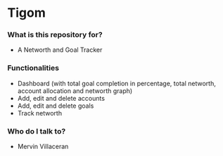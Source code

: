 # Tigom

### What is this repository for?

* A Networth and Goal Tracker

### Functionalities

* Dashboard (with total goal completion in percentage, total networth, account allocation and networth graph)
* Add, edit and delete accounts
* Add, edit and delete goals
* Track networth

### Who do I talk to?

* Mervin Villaceran
